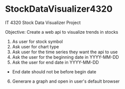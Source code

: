 # StockDataVisualizer4320
IT 4320 Stock Data Visualizer Project

Objective: Create a web api to visualize trends in stocks
1. As user for stock symbol
2. Ask user for chart type
3. Ask user for the time series they want the api to use
4. Ask the user for the beginning date in YYYY-MM-DD
5. Ask the user for end date in YYYY-MM-DD
- End date should not be before begin date
6. Generare a graph and open in user's default browser


